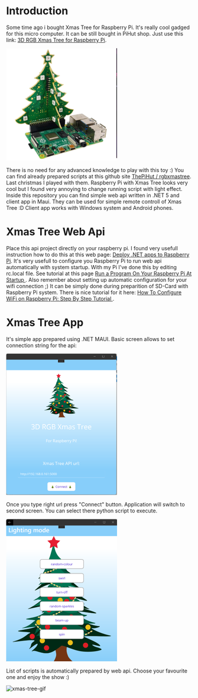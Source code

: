 # Introduction

Some time ago i bought Xmas Tree for Raspberry Pi. It's really cool gadged for this micro computer. It can be still bought in PiHut shop. Just use this link: [3D RGB Xmas Tree for Raspberry Pi](https://thepihut.com/products/3d-rgb-xmas-tree-for-raspberry-pi). 

<img src="https://github.com/rafalswirk/XmasTree/blob/master/docs/images/XmasTree-1.png" width="300" />

There is no need for any advanced knowledge to play with this toy :) You can find already prepared scripts at this github site [ThePiHut
/
rgbxmastree](https://github.com/ThePiHut/rgbxmastree#rgbxmastree). Last christmas I played with them. Raspberry Pi with Xmas Tree looks very cool but I found very annoying to change running script with light effect. Inside this repository you can find simple web api written in .NET 5 and client app in Maui. They can be used for simple remote controll of Xmas Tree :D Client app works with Windows system and Android phones. 

# Xmas Tree Web Api
Place this api project directly on your raspberry pi. I found very usefull instruction how to do this at this web page: [Deploy .NET apps to Raspberry Pi](https://learn.microsoft.com/en-us/dotnet/iot/deployment). It's very usefull to configure you Raspberry Pi to run web api automatically with system startup. With my Pi I've done this by editing rc.local file. See tutorial at this page [Run a Program On Your Raspberry Pi At Startup
](https://www.dexterindustries.com/howto/run-a-program-on-your-raspberry-pi-at-startup/). Also remember about setting up automatic configuration for your wifi connection ;) It can be simply done during preparition of SD-Card with Raspberry Pi system. There is nice tutorial for it here: [How To Configure WiFi on Raspberry Pi: Step By Step Tutorial
](https://www.seeedstudio.com/blog/2021/01/25/three-methods-to-configure-raspberry-pi-wifi/).

# Xmas Tree App

It's simple app prepared using .NET MAUI. Basic screen allows to set connection string for the api:

<img src="https://github.com/rafalswirk/XmasTree/blob/master/docs/images/ClientApp.png" width="300" />

Once you type right url press "Connect" button. Application will switch to second screen. You can select there python script to execute. 

<img src="https://github.com/rafalswirk/XmasTree/blob/master/docs/images/ClientApp2.png" width="300" />

List of scripts is automatically prepared by web api. Choose your favourite one and enjoy the show :)

![xmas-tree-gif](/docs/images/XmasTree-work.gif)